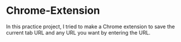 # Chrome-Extension

In this practice project, I tried to make a Chrome extension to save the current tab URL and any URL you want by entering the URL.
